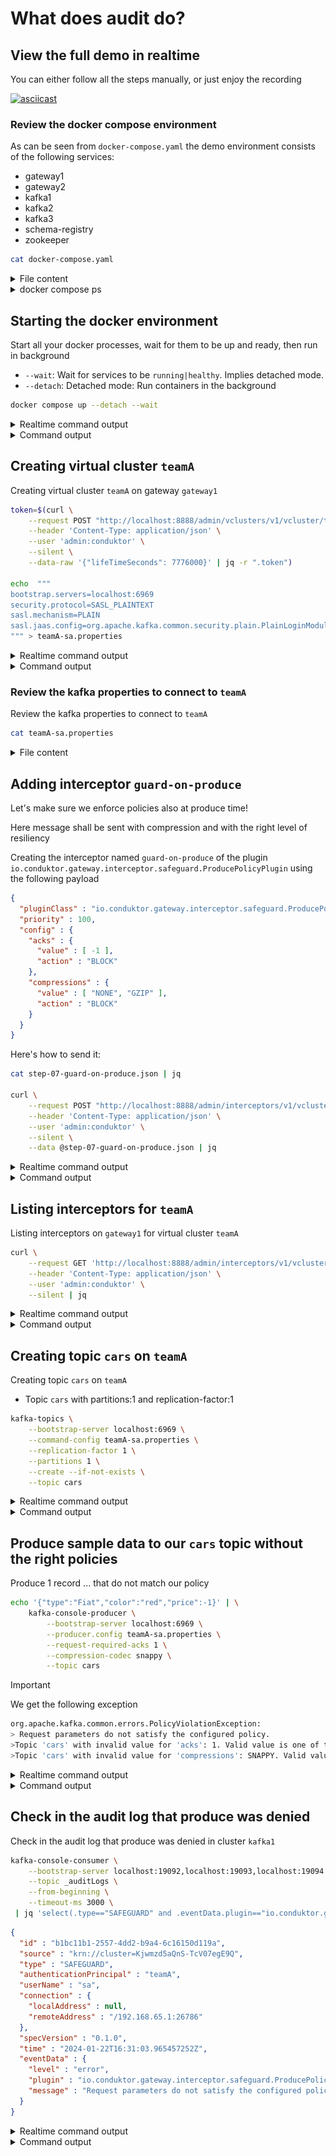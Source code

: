 # What does audit do?



## View the full demo in realtime

You can either follow all the steps manually, or just enjoy the recording

[![asciicast](https://asciinema.org/a/fZdBXQAZ2eSj7Z77uPqPsvvPI.svg)](https://asciinema.org/a/fZdBXQAZ2eSj7Z77uPqPsvvPI)

### Review the docker compose environment

As can be seen from `docker-compose.yaml` the demo environment consists of the following services:

* gateway1
* gateway2
* kafka1
* kafka2
* kafka3
* schema-registry
* zookeeper

```sh
cat docker-compose.yaml
```

<details>
  <summary>File content</summary>

```yaml
version: '3.7'
services:
  zookeeper:
    image: confluentinc/cp-zookeeper:latest
    hostname: zookeeper
    container_name: zookeeper
    environment:
      ZOOKEEPER_CLIENT_PORT: 2801
      ZOOKEEPER_TICK_TIME: 2000
    healthcheck:
      test: nc -zv 0.0.0.0 2801 || exit 1
      interval: 5s
      retries: 25
  kafka1:
    hostname: kafka1
    container_name: kafka1
    image: confluentinc/cp-kafka:latest
    ports:
    - 19092:19092
    environment:
      KAFKA_BROKER_ID: 1
      KAFKA_ZOOKEEPER_CONNECT: zookeeper:2801
      KAFKA_LISTENERS: INTERNAL://:9092,EXTERNAL_SAME_HOST://:19092
      KAFKA_ADVERTISED_LISTENERS: INTERNAL://kafka1:9092,EXTERNAL_SAME_HOST://localhost:19092
      KAFKA_LISTENER_SECURITY_PROTOCOL_MAP: INTERNAL:PLAINTEXT,EXTERNAL_SAME_HOST:PLAINTEXT
      KAFKA_INTER_BROKER_LISTENER_NAME: INTERNAL
      KAFKA_GROUP_INITIAL_REBALANCE_DELAY_MS: 0
      KAFKA_LOG4J_LOGGERS: kafka.authorizer.logger=INFO
      KAFKA_LOG4J_ROOT_LOGLEVEL: WARN
      KAFKA_AUTO_CREATE_TOPICS_ENABLE: false
    depends_on:
      zookeeper:
        condition: service_healthy
    healthcheck:
      test: nc -zv kafka1 9092 || exit 1
      interval: 5s
      retries: 25
  kafka2:
    hostname: kafka2
    container_name: kafka2
    image: confluentinc/cp-kafka:latest
    ports:
    - 19093:19093
    environment:
      KAFKA_BROKER_ID: 2
      KAFKA_ZOOKEEPER_CONNECT: zookeeper:2801
      KAFKA_LISTENERS: INTERNAL://:9093,EXTERNAL_SAME_HOST://:19093
      KAFKA_ADVERTISED_LISTENERS: INTERNAL://kafka2:9093,EXTERNAL_SAME_HOST://localhost:19093
      KAFKA_LISTENER_SECURITY_PROTOCOL_MAP: INTERNAL:PLAINTEXT,EXTERNAL_SAME_HOST:PLAINTEXT
      KAFKA_INTER_BROKER_LISTENER_NAME: INTERNAL
      KAFKA_GROUP_INITIAL_REBALANCE_DELAY_MS: 0
      KAFKA_LOG4J_LOGGERS: kafka.authorizer.logger=INFO
      KAFKA_LOG4J_ROOT_LOGLEVEL: WARN
      KAFKA_AUTO_CREATE_TOPICS_ENABLE: false
    depends_on:
      zookeeper:
        condition: service_healthy
    healthcheck:
      test: nc -zv kafka2 9093 || exit 1
      interval: 5s
      retries: 25
  kafka3:
    image: confluentinc/cp-kafka:latest
    hostname: kafka3
    container_name: kafka3
    ports:
    - 19094:19094
    environment:
      KAFKA_BROKER_ID: 3
      KAFKA_ZOOKEEPER_CONNECT: zookeeper:2801
      KAFKA_LISTENERS: INTERNAL://:9094,EXTERNAL_SAME_HOST://:19094
      KAFKA_ADVERTISED_LISTENERS: INTERNAL://kafka3:9094,EXTERNAL_SAME_HOST://localhost:19094
      KAFKA_LISTENER_SECURITY_PROTOCOL_MAP: INTERNAL:PLAINTEXT,EXTERNAL_SAME_HOST:PLAINTEXT
      KAFKA_INTER_BROKER_LISTENER_NAME: INTERNAL
      KAFKA_GROUP_INITIAL_REBALANCE_DELAY_MS: 0
      KAFKA_LOG4J_LOGGERS: kafka.authorizer.logger=INFO
      KAFKA_LOG4J_ROOT_LOGLEVEL: WARN
      KAFKA_AUTO_CREATE_TOPICS_ENABLE: false
    depends_on:
      zookeeper:
        condition: service_healthy
    healthcheck:
      test: nc -zv kafka3 9094 || exit 1
      interval: 5s
      retries: 25
  schema-registry:
    image: confluentinc/cp-schema-registry:latest
    hostname: schema-registry
    container_name: schema-registry
    ports:
    - 8081:8081
    environment:
      SCHEMA_REGISTRY_HOST_NAME: schema-registry
      SCHEMA_REGISTRY_KAFKASTORE_BOOTSTRAP_SERVERS: kafka1:9092,kafka2:9093,kafka3:9094
      SCHEMA_REGISTRY_LOG4J_ROOT_LOGLEVEL: WARN
      SCHEMA_REGISTRY_LISTENERS: http://0.0.0.0:8081
      SCHEMA_REGISTRY_KAFKASTORE_TOPIC: _schemas
      SCHEMA_REGISTRY_SCHEMA_REGISTRY_GROUP_ID: schema-registry
    volumes:
    - type: bind
      source: .
      target: /clientConfig
      read_only: true
    depends_on:
      kafka1:
        condition: service_healthy
      kafka2:
        condition: service_healthy
      kafka3:
        condition: service_healthy
    healthcheck:
      test: nc -zv schema-registry 8081 || exit 1
      interval: 5s
      retries: 25
  gateway1:
    image: conduktor/conduktor-gateway:2.5.0
    hostname: gateway1
    container_name: gateway1
    environment:
      KAFKA_BOOTSTRAP_SERVERS: kafka1:9092,kafka2:9093,kafka3:9094
      GATEWAY_ADVERTISED_HOST: localhost
      GATEWAY_MODE: VCLUSTER
      GATEWAY_SECURITY_PROTOCOL: SASL_PLAINTEXT
      GATEWAY_FEATURE_FLAGS_ANALYTICS: false
    depends_on:
      kafka1:
        condition: service_healthy
      kafka2:
        condition: service_healthy
      kafka3:
        condition: service_healthy
    ports:
    - 6969:6969
    - 6970:6970
    - 6971:6971
    - 8888:8888
    healthcheck:
      test: curl localhost:8888/health
      interval: 5s
      retries: 25
  gateway2:
    image: conduktor/conduktor-gateway:2.5.0
    hostname: gateway2
    container_name: gateway2
    environment:
      KAFKA_BOOTSTRAP_SERVERS: kafka1:9092,kafka2:9093,kafka3:9094
      GATEWAY_ADVERTISED_HOST: localhost
      GATEWAY_MODE: VCLUSTER
      GATEWAY_SECURITY_PROTOCOL: SASL_PLAINTEXT
      GATEWAY_FEATURE_FLAGS_ANALYTICS: false
      GATEWAY_START_PORT: 7969
    depends_on:
      kafka1:
        condition: service_healthy
      kafka2:
        condition: service_healthy
      kafka3:
        condition: service_healthy
    ports:
    - 7969:7969
    - 7970:7970
    - 7971:7971
    - 8889:8888
    healthcheck:
      test: curl localhost:8888/health
      interval: 5s
      retries: 25
networks:
  demo: null
```

</details>

 <details>
  <summary>docker compose ps</summary>

```
NAME              IMAGE                                    COMMAND                  SERVICE           CREATED          STATUS                    PORTS
gateway1          conduktor/conduktor-gateway:2.5.0        "java -cp @/app/jib-…"   gateway1          33 seconds ago   Up 16 seconds (healthy)   0.0.0.0:6969-6971->6969-6971/tcp, 0.0.0.0:8888->8888/tcp
gateway2          conduktor/conduktor-gateway:2.5.0        "java -cp @/app/jib-…"   gateway2          33 seconds ago   Up 16 seconds (healthy)   0.0.0.0:7969-7971->7969-7971/tcp, 0.0.0.0:8889->8888/tcp
kafka1            confluentinc/cp-kafka:latest             "/etc/confluent/dock…"   kafka1            33 seconds ago   Up 27 seconds (healthy)   9092/tcp, 0.0.0.0:19092->19092/tcp
kafka2            confluentinc/cp-kafka:latest             "/etc/confluent/dock…"   kafka2            33 seconds ago   Up 27 seconds (healthy)   9092/tcp, 0.0.0.0:19093->19093/tcp
kafka3            confluentinc/cp-kafka:latest             "/etc/confluent/dock…"   kafka3            33 seconds ago   Up 27 seconds (healthy)   9092/tcp, 0.0.0.0:19094->19094/tcp
schema-registry   confluentinc/cp-schema-registry:latest   "/etc/confluent/dock…"   schema-registry   33 seconds ago   Up 16 seconds (healthy)   0.0.0.0:8081->8081/tcp
zookeeper         confluentinc/cp-zookeeper:latest         "/etc/confluent/dock…"   zookeeper         33 seconds ago   Up 32 seconds (healthy)   2181/tcp, 2888/tcp, 3888/tcp

```

</details>

## Starting the docker environment

Start all your docker processes, wait for them to be up and ready, then run in background

* `--wait`: Wait for services to be `running|healthy`. Implies detached mode.
* `--detach`: Detached mode: Run containers in the background

```sh
docker compose up --detach --wait
```

<details>
  <summary>Realtime command output</summary>

  ![Starting the docker environment](images/step-04-DOCKER.gif)

</details>


<details>
<summary>Command output</summary>

```sh

docker compose up --detach --wait
 Container zookeeper  Creating
 Container zookeeper  Created
 Container kafka3  Creating
 Container kafka2  Creating
 Container kafka1  Creating
 Container kafka1  Created
 Container kafka2  Created
 Container kafka3  Created
 Container gateway1  Creating
 Container gateway2  Creating
 Container schema-registry  Creating
 gateway1 The requested image's platform (linux/amd64) does not match the detected host platform (linux/arm64/v8) and no specific platform was requested 
 gateway2 The requested image's platform (linux/amd64) does not match the detected host platform (linux/arm64/v8) and no specific platform was requested 
 Container schema-registry  Created
 Container gateway1  Created
 Container gateway2  Created
 Container zookeeper  Starting
 Container zookeeper  Started
 Container zookeeper  Waiting
 Container zookeeper  Waiting
 Container zookeeper  Waiting
 Container zookeeper  Healthy
 Container kafka3  Starting
 Container zookeeper  Healthy
 Container kafka2  Starting
 Container zookeeper  Healthy
 Container kafka1  Starting
 Container kafka3  Started
 Container kafka1  Started
 Container kafka2  Started
 Container kafka3  Waiting
 Container kafka1  Waiting
 Container kafka2  Waiting
 Container kafka1  Waiting
 Container kafka2  Waiting
 Container kafka3  Waiting
 Container kafka3  Waiting
 Container kafka1  Waiting
 Container kafka2  Waiting
 Container kafka3  Healthy
 Container kafka3  Healthy
 Container kafka3  Healthy
 Container kafka1  Healthy
 Container kafka2  Healthy
 Container kafka2  Healthy
 Container kafka2  Healthy
 Container gateway1  Starting
 Container kafka1  Healthy
 Container gateway2  Starting
 Container kafka1  Healthy
 Container schema-registry  Starting
 Container schema-registry  Started
 Container gateway1  Started
 Container gateway2  Started
 Container gateway1  Waiting
 Container gateway2  Waiting
 Container zookeeper  Waiting
 Container kafka1  Waiting
 Container kafka2  Waiting
 Container kafka3  Waiting
 Container schema-registry  Waiting
 Container kafka3  Healthy
 Container kafka1  Healthy
 Container kafka2  Healthy
 Container zookeeper  Healthy
 Container schema-registry  Healthy
 Container gateway1  Healthy
 Container gateway2  Healthy

```

</details>
      


## Creating virtual cluster `teamA`

Creating virtual cluster `teamA` on gateway `gateway1`

```sh
token=$(curl \
    --request POST "http://localhost:8888/admin/vclusters/v1/vcluster/teamA/username/sa" \
    --header 'Content-Type: application/json' \
    --user 'admin:conduktor' \
    --silent \
    --data-raw '{"lifeTimeSeconds": 7776000}' | jq -r ".token")

echo  """
bootstrap.servers=localhost:6969
security.protocol=SASL_PLAINTEXT
sasl.mechanism=PLAIN
sasl.jaas.config=org.apache.kafka.common.security.plain.PlainLoginModule required username='sa' password='$token';
""" > teamA-sa.properties
```

<details>
  <summary>Realtime command output</summary>

  ![Creating virtual cluster `teamA`](images/step-05-CREATE_VIRTUAL_CLUSTER.gif)

</details>


<details>
<summary>Command output</summary>

```sh

token=$(curl \
    --request POST "http://localhost:8888/admin/vclusters/v1/vcluster/teamA/username/sa" \
    --header 'Content-Type: application/json' \
    --user 'admin:conduktor' \
    --silent \
    --data-raw '{"lifeTimeSeconds": 7776000}' | jq -r ".token")
curl     --request POST "http://localhost:8888/admin/vclusters/v1/vcluster/teamA/username/sa"     --header 'Content-Type: application/json'     --user 'admin:conduktor'     --silent     --data-raw '{"lifeTimeSeconds": 7776000}' | jq -r ".token"

echo  """
bootstrap.servers=localhost:6969
security.protocol=SASL_PLAINTEXT
sasl.mechanism=PLAIN
sasl.jaas.config=org.apache.kafka.common.security.plain.PlainLoginModule required username='sa' password='$token';
""" > teamA-sa.properties

```

</details>
      


### Review the kafka properties to connect to `teamA`

Review the kafka properties to connect to `teamA`

```sh
cat teamA-sa.properties
```

<details on>
  <summary>File content</summary>

```properties
security.protocol=SASL_PLAINTEXT
sasl.mechanism=PLAIN
sasl.jaas.config=org.apache.kafka.common.security.plain.PlainLoginModule required username='sa' password='eyJhbGciOiJIUzI1NiJ9.eyJ1c2VybmFtZSI6InNhIiwidmNsdXN0ZXIiOiJ0ZWFtQSIsImV4cCI6MTcxMzcxNzA2Mn0.oWXJCVLK6FBLA_tLURYU5wlztbB9XW17adKMe1LQUy8';
bootstrap.servers=localhost:6969
```

</details>


## Adding interceptor `guard-on-produce`

Let's make sure we enforce policies also at produce time!

Here message shall be sent with compression and with the right level of resiliency


Creating the interceptor named `guard-on-produce` of the plugin `io.conduktor.gateway.interceptor.safeguard.ProducePolicyPlugin` using the following payload

```json
{
  "pluginClass" : "io.conduktor.gateway.interceptor.safeguard.ProducePolicyPlugin",
  "priority" : 100,
  "config" : {
    "acks" : {
      "value" : [ -1 ],
      "action" : "BLOCK"
    },
    "compressions" : {
      "value" : [ "NONE", "GZIP" ],
      "action" : "BLOCK"
    }
  }
}
```

Here's how to send it:

```sh
cat step-07-guard-on-produce.json | jq

curl \
    --request POST "http://localhost:8888/admin/interceptors/v1/vcluster/teamA/interceptor/guard-on-produce" \
    --header 'Content-Type: application/json' \
    --user 'admin:conduktor' \
    --silent \
    --data @step-07-guard-on-produce.json | jq
```

<details>
  <summary>Realtime command output</summary>

  ![Adding interceptor `guard-on-produce`](images/step-07-ADD_INTERCEPTOR.gif)

</details>


<details>
<summary>Command output</summary>

```sh

cat step-07-guard-on-produce.json | jq
{
  "pluginClass": "io.conduktor.gateway.interceptor.safeguard.ProducePolicyPlugin",
  "priority": 100,
  "config": {
    "acks": {
      "value": [
        -1
      ],
      "action": "BLOCK"
    },
    "compressions": {
      "value": [
        "NONE",
        "GZIP"
      ],
      "action": "BLOCK"
    }
  }
}

curl \
    --request POST "http://localhost:8888/admin/interceptors/v1/vcluster/teamA/interceptor/guard-on-produce" \
    --header 'Content-Type: application/json' \
    --user 'admin:conduktor' \
    --silent \
    --data @step-07-guard-on-produce.json | jq
{
  "message": "guard-on-produce is created"
}

```

</details>
      


## Listing interceptors for `teamA`

Listing interceptors on `gateway1` for virtual cluster `teamA`

```sh
curl \
    --request GET 'http://localhost:8888/admin/interceptors/v1/vcluster/teamA' \
    --header 'Content-Type: application/json' \
    --user 'admin:conduktor' \
    --silent | jq
```

<details>
  <summary>Realtime command output</summary>

  ![Listing interceptors for `teamA`](images/step-08-LIST_INTERCEPTORS.gif)

</details>


<details>
<summary>Command output</summary>

```sh

curl \
    --request GET 'http://localhost:8888/admin/interceptors/v1/vcluster/teamA' \
    --header 'Content-Type: application/json' \
    --user 'admin:conduktor' \
    --silent | jq
{
  "interceptors": [
    {
      "name": "guard-on-produce",
      "pluginClass": "io.conduktor.gateway.interceptor.safeguard.ProducePolicyPlugin",
      "apiKey": null,
      "priority": 100,
      "timeoutMs": 9223372036854775807,
      "config": {
        "acks": {
          "value": [
            -1
          ],
          "action": "BLOCK"
        },
        "compressions": {
          "value": [
            "NONE",
            "GZIP"
          ],
          "action": "BLOCK"
        }
      }
    }
  ]
}

```

</details>
      


## Creating topic `cars` on `teamA`

Creating topic `cars` on `teamA`
* Topic `cars` with partitions:1 and replication-factor:1

```sh
kafka-topics \
    --bootstrap-server localhost:6969 \
    --command-config teamA-sa.properties \
    --replication-factor 1 \
    --partitions 1 \
    --create --if-not-exists \
    --topic cars
```

<details>
  <summary>Realtime command output</summary>

  ![Creating topic `cars` on `teamA`](images/step-09-CREATE_TOPICS.gif)

</details>


<details>
<summary>Command output</summary>

```sh

kafka-topics \
    --bootstrap-server localhost:6969 \
    --command-config teamA-sa.properties \
    --replication-factor 1 \
    --partitions 1 \
    --create --if-not-exists \
    --topic cars
Created topic cars.

```

</details>
      


## Produce sample data to our `cars` topic without the right policies

Produce 1 record ... that do not match our policy

```sh
echo '{"type":"Fiat","color":"red","price":-1}' | \
    kafka-console-producer \
        --bootstrap-server localhost:6969 \
        --producer.config teamA-sa.properties \
        --request-required-acks 1 \
        --compression-codec snappy \
        --topic cars
```

> [!IMPORTANT]
> We get the following exception
>
> ```sh
> org.apache.kafka.common.errors.PolicyViolationException:
>> Request parameters do not satisfy the configured policy.
>>Topic 'cars' with invalid value for 'acks': 1. Valid value is one of the values: -1.
>>Topic 'cars' with invalid value for 'compressions': SNAPPY. Valid value is one of the values: [GZIP, NONE]
> ```



<details>
  <summary>Realtime command output</summary>

  ![Produce sample data to our `cars` topic without the right policies](images/step-10-PRODUCE.gif)

</details>


<details>
<summary>Command output</summary>

```sh

echo '{"type":"Fiat","color":"red","price":-1}' | \
    kafka-console-producer \
        --bootstrap-server localhost:6969 \
        --producer.config teamA-sa.properties \
        --request-required-acks 1 \
        --compression-codec snappy \
        --topic cars
[2024-01-22 17:31:45,577] ERROR Error when sending message to topic cars with key: null, value: 40 bytes with error: (org.apache.kafka.clients.producer.internals.ErrorLoggingCallback)
org.apache.kafka.common.errors.PolicyViolationException: Request parameters do not satisfy the configured policy. Topic 'cars' with invalid value for 'acks': 1. Valid value is one of the values: -1. Topic 'cars' with invalid value for 'compressions': SNAPPY. Valid value is one of the values: [GZIP, NONE]

```

</details>
      


## Check in the audit log that produce was denied

Check in the audit log that produce was denied in cluster `kafka1`

```sh
kafka-console-consumer \
    --bootstrap-server localhost:19092,localhost:19093,localhost:19094 \
    --topic _auditLogs \
    --from-beginning \
    --timeout-ms 3000 \
 | jq 'select(.type=="SAFEGUARD" and .eventData.plugin=="io.conduktor.gateway.interceptor.safeguard.ProducePolicyPlugin")'
```


```json
{
  "id" : "b1bc11b1-2557-4dd2-b9a4-6c16150d119a",
  "source" : "krn://cluster=Kjwmzd5aQnS-TcV07egE9Q",
  "type" : "SAFEGUARD",
  "authenticationPrincipal" : "teamA",
  "userName" : "sa",
  "connection" : {
    "localAddress" : null,
    "remoteAddress" : "/192.168.65.1:26786"
  },
  "specVersion" : "0.1.0",
  "time" : "2024-01-22T16:31:03.965457252Z",
  "eventData" : {
    "level" : "error",
    "plugin" : "io.conduktor.gateway.interceptor.safeguard.ProducePolicyPlugin",
    "message" : "Request parameters do not satisfy the configured policy. Topic 'cars' with invalid value for 'acks': 1. Valid value is one of the values: -1. Topic 'cars' with invalid value for 'compressions': SNAPPY. Valid value is one of the values: [GZIP, NONE]"
  }
}
```


<details>
  <summary>Realtime command output</summary>

  ![Check in the audit log that produce was denied](images/step-11-AUDITLOG.gif)

</details>


<details>
<summary>Command output</summary>

```sh

kafka-console-consumer \
    --bootstrap-server localhost:19092,localhost:19093,localhost:19094 \
    --topic _auditLogs \
    --from-beginning \
    --timeout-ms 3000 \
 | jq 'select(.type=="SAFEGUARD" and .eventData.plugin=="io.conduktor.gateway.interceptor.safeguard.ProducePolicyPlugin")'
[2024-01-22 17:31:50,179] ERROR Error processing message, terminating consumer process:  (kafka.tools.ConsoleConsumer$)
org.apache.kafka.common.errors.TimeoutException
Processed a total of 8 messages
{
  "id": "216b743a-379d-489d-b2ae-8dac2b2d27b9",
  "source": "krn://cluster=zRvhZfWOT3qVJ0X3WpaE1A",
  "type": "SAFEGUARD",
  "authenticationPrincipal": "teamA",
  "userName": "sa",
  "connection": {
    "localAddress": null,
    "remoteAddress": "/192.168.65.1:57067"
  },
  "specVersion": "0.1.0",
  "time": "2024-01-22T16:31:45.555120841Z",
  "eventData": {
    "level": "error",
    "plugin": "io.conduktor.gateway.interceptor.safeguard.ProducePolicyPlugin",
    "message": "Request parameters do not satisfy the configured policy. Topic 'cars' with invalid value for 'acks': 1. Valid value is one of the values: -1. Topic 'cars' with invalid value for 'compressions': SNAPPY. Valid value is one of the values: [GZIP, NONE]"
  }
}

```

</details>
      


